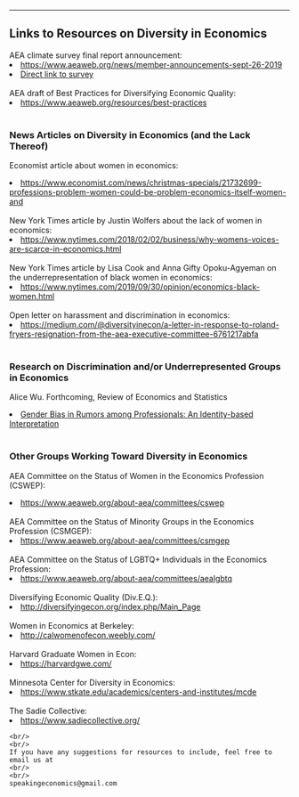 
---

<!--
layout: page
title: Resources
description: Resources on diversity in economics
---
-->

<!--[click here for the most recent version of the paper]({{ BASE_PATH}}/pages/working_papers/sample-working-paper.pdf)-->


<!-- Note: this is how to write a comment in HTML. Everything in here won't show up on your webpage.-->

<!--
To increase the size of the title, use fewer # in front of the paper title.
To decrease the size of the title, use more #. 
To remove the italics, remove the * before and after the description
To remove the underline from the title, remove the <u> tags (<u> and </u>)
-->



<html lang="en">
  <head>
    <meta charset="utf-8">
    <meta name="description" content="Links to resources on diversity in economics">
  
  </head>

        

<div class="page-header">
  <h2>Links to Resources on Diversity in Economics </h2>
</div>

<div class="row-fluid">
  <div class="span12">
    AEA climate survey final report announcement:
    <li><a href="https://www.aeaweb.org/news/member-announcements-sept-26-2019">https://www.aeaweb.org/news/member-announcements-sept-26-2019</a></li>

 <li><a href="https://www.aeaweb.org/resources/member-docs/final-climate-survey-results-sept-2019">Direct link to survey</a></li>
<br/>
AEA draft of Best Practices for Diversifying Economic Quality: <li><a href="https://www.aeaweb.org/resources/best-practices">https://www.aeaweb.org/resources/best-practices</a></li>

<br/>

<div class="page-header">
<h3>News Articles on Diversity in Economics (and the Lack Thereof)</h3>
</div>

Economist article about women in economics:
<li><a href="https://www.economist.com/news/christmas-specials/21732699-professions-problem-women-could-be-problem-economics-itself-women-and">https://www.economist.com/news/christmas-specials/21732699-professions-problem-women-could-be-problem-economics-itself-women-and</a></li>

<br/>
New York Times article by Justin Wolfers about the lack of women in economics:
<li><a href="https://www.nytimes.com/2018/02/02/business/why-womens-voices-are-scarce-in-economics.html">https://www.nytimes.com/2018/02/02/business/why-womens-voices-are-scarce-in-economics.html</a></li>

<br/>
New York Times article by Lisa Cook and Anna Gifty Opoku-Agyeman on the underrepresentation of black women in economics:
<li><a href="https://www.nytimes.com/2019/09/30/opinion/economics-black-women.html">https://www.nytimes.com/2019/09/30/opinion/economics-black-women.html</a></li>

<br/>
Open letter on harassment and discrimination in economics:
<li><a href="https://medium.com/@diversityinecon/a-letter-in-response-to-roland-fryers-resignation-from-the-aea-executive-committee-6761217abfa">https://medium.com/@diversityinecon/a-letter-in-response-to-roland-fryers-resignation-from-the-aea-executive-committee-6761217abfa</a></li>

<br/>

<div class="page-header">
<h3>Research on Discrimination and/or Underrepresented Groups in Economics</h3>
</div>

Alice Wu. Forthcoming, Review of Economics and Statistics
<li><a href="https://scholar.harvard.edu/files/alicewu/files/ejr2019.pdf">Gender Bias in Rumors among Professionals: An Identity-based Interpretation</a></li>

<br/>

<div class="page-header">
<h3>Other Groups Working Toward Diversity in Economics</h3>
</div>

AEA Committee on the Status of Women in the Economics Profession (CSWEP):
<li><a href="https://www.aeaweb.org/about-aea/committees/cswep">https://www.aeaweb.org/about-aea/committees/cswep</a></li>

<br/>
AEA Committee on the Status of Minority Groups in the Economics Profession (CSMGEP):
<li><a href="https://www.aeaweb.org/about-aea/committees/csmgep">https://www.aeaweb.org/about-aea/committees/csmgep</a></li>

<br/>
AEA Committee on the Status of LGBTQ+ Individuals in the Economics Profession:
<li><a href="https://www.aeaweb.org/about-aea/committees/aealgbtq">https://www.aeaweb.org/about-aea/committees/aealgbtq</a></li>

<br/>
Diversifying Economic Quality (Div.E.Q.):
<li><a href="http://diversifyingecon.org/index.php/Main_Page">http://diversifyingecon.org/index.php/Main_Page</a></li>

<br/>
Women in Economics at Berkeley:
<li><a href="http://calwomenofecon.weebly.com/">http://calwomenofecon.weebly.com/</a></li>

<br/>
Harvard Graduate Women in Econ:
<li><a href="https://harvardgwe.com/">https://harvardgwe.com/</a></li>

<br/>
Minnesota Center for Diversity in Economics:
<li><a href="https://www.stkate.edu/academics/centers-and-institutes/mcde">https://www.stkate.edu/academics/centers-and-institutes/mcde</a></li>

<br/>
The Sadie Collective:
<li><a href="https://www.sadiecollective.org/">https://www.sadiecollective.org/</a></li>


    <br/>
    <br/>
    If you have any suggestions for resources to include, feel free to email us at
    <br/>
    <br/>
    speakingeconomics@gmail.com

  </div>
</div>


<br/>
<br/>
<br/>

     
  <span id="lastModified"></span>

  

    
</html>